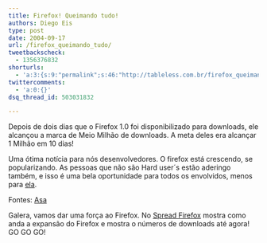 ```yaml
---
title: Firefox! Queimando tudo!
authors: Diego Eis
type: post
date: 2004-09-17
url: /firefox_queimando_tudo/
tweetbackscheck:
  - 1356376832
shorturls:
  - 'a:3:{s:9:"permalink";s:46:"http://tableless.com.br/firefox_queimando_tudo";s:7:"tinyurl";s:26:"http://tinyurl.com/4x6nz3n";s:4:"isgd";s:19:"http://is.gd/CvR6fc";}'
twittercomments:
  - 'a:0:{}'
dsq_thread_id: 503031832

---
```

Depois de dois dias que o Firefox 1.0 foi disponibilizado para downloads, ele alcançou a marca de Meio Milhão de downloads. A meta deles era alcançar 1 Milhão em 10 dias!
              
Uma ótima notícia para nós desenvolvedores. O firefox está crescendo, se popularizando. As pessoas que não são Hard user´s estão aderingo também, e isso é uma bela oportunidade para todos os envolvidos, menos para [ela][1]. 

Fontes: [Asa][2] 

Galera, vamos dar uma força ao Firefox. No [Spread Firefox][3] mostra como anda a expansão do Firefox e mostra o números de downloads até agora! GO GO GO!

 [1]: http://www.microsoft.com/
 [2]: http://weblogs.mozillazine.org/asa/archives/006480.html
 [3]: http://spreadfirefox.com/community/